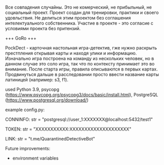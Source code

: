 Все совпадения случайны.
Это не комерческий, не прибыльный, не социальный проект.
Проект создан для тренировки, практики и своего удовльствия.
Не делиться этим проектом без соглашения интелектуального собственника.
Участие в проекте - это согласие с условиями проекта без притензий.

+++ GoRo +++

PockDect - карточная настольная игра-детектив, гже нужно раскрыть престпления открывая карты и находя улики и информацию.
Изначально игра построена на команду из нескольких человек, но в данном случае это соло игра, так что по контексту принимает это во внимание.
После старта игры, правила описываются в первых картах. Продвинуться дальше в расследовании просто ввести название карты латиницей (например: s3, f1).

used Python 3.9, psycopg (https://www.psycopg.org/psycopg3/docs/basic/install.html), PostgreSQL (https://www.postgresql.org/download/)

example config.py:

CONNINFO: str = "postgresql://user_1:XXXXXXX@localhost:5432/test1"

TOKEN: str = "XXXXXXXXXXX:XXXXXXXXXXXXXXXXXXXX"

LINK: str = "t.me/QuarantinedDetectiveBot"

Future improvements:
 - environment variables
